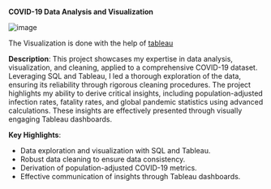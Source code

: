 **COVID-19 Data Analysis and Visualization**

![image](https://github.com/bharawdwajrahul/DataAnalyticsProjects/assets/76405542/70365cb7-f2c6-4cbb-8ac9-eea153467cc8)


The Visualization is done with the help of [tableau](https://github.com/bharawdwajrahul/DataAnalyticsProjects/blob/main/Covid_DataSet_SQLQuery1.sql)

**Description**:
This project showcases my expertise in data analysis, visualization, and cleaning, applied to a comprehensive COVID-19 dataset. Leveraging SQL and Tableau, I led a thorough exploration of the data, ensuring its reliability through rigorous cleaning procedures. The project highlights my ability to derive critical insights, including population-adjusted infection rates, fatality rates, and global pandemic statistics using advanced calculations. These insights are effectively presented through visually engaging Tableau dashboards.

**Key Highlights**:
- Data exploration and visualization with SQL and Tableau.
- Robust data cleaning to ensure data consistency.
- Derivation of population-adjusted COVID-19 metrics.
- Effective communication of insights through Tableau dashboards.

